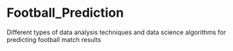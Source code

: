 # Football_Prediction
Different types of data analysis techniques and data science algorithms for predicting football match results
